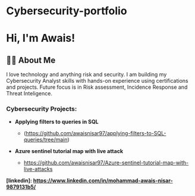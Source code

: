 # Cybersecurity-portfolio
<h1>Hi, I'm Awais! </h1> 
<h2>👨‍💻 About Me </h2>
I love technology and anything risk and security. I am building my Cybersecurity Analyst skills with hands-on experience using certifications and projects. Future focus is in Risk assessment, Incidence Response and Threat Inteligence.

<h3> Cybersecurity Projects:</h3>

- <b>Applying filters to queries in SQL</b>
  - (https://github.com/awaisnisar97/applying-filters-to-SQL-queries/tree/main)
    
- <b>Azure sentinel tutorial map with live attack</b>
  - https://github.com/awaisnisar97/Azure-sentinel-tutorial-map-with-live-attacks
  
<b> [linkedin]: https://www.linkedin.com/in/mohammad-awais-nisar-9879131b5/


